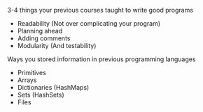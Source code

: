 3-4 things your previous courses taught to write good programs

- Readability (Not over complicating your program)
- Planning ahead
- Adding comments
- Modularity (And testability)


Ways you stored information in previous programming languages
- Primitives
- Arrays
- Dictionaries (HashMaps)
- Sets (HashSets)
- Files
